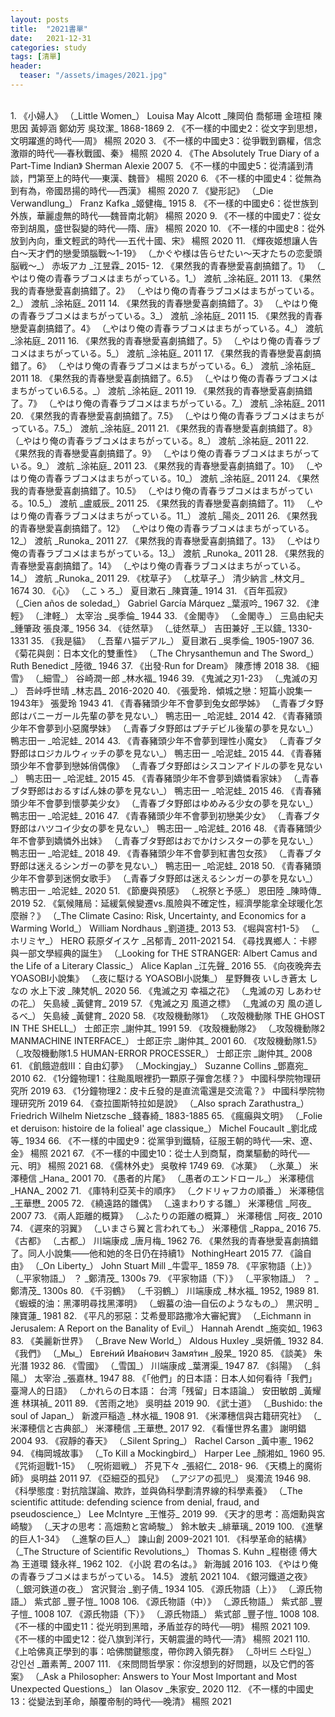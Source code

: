 ```yaml
---
layout: posts
title:  "2021書單"
date:   2021-12-31
categories: study
tags: [清單]
header: 
  teaser: "/assets/images/2021.jpg"
---
```

<br>
1. 《小婦人》 （_Little Women_） Louisa May Alcott _陳岡伯 喬郁珊 金瑄桓 陳思因 黃婷涵 鄭幼芳 吳玟潔_ 1868-1869
2. 《不一樣的中國史2：從文字到思想，文明躍進的時代──周》 楊照 2020
3. 《不一樣的中國史3：從爭戰到霸權，信念激辯的時代──春秋戰國、秦》 楊照 2020
4. 《The Absolutely True Diary of a Part-Time Indian》 Sherman Alexie 2007
5. 《不一樣的中國史5：從清議到清談，門第至上的時代──東漢、魏晉》 楊照 2020
6. 《不一樣的中國史4：從無為到有為，帝國昂揚的時代──西漢》 楊照 2020
7. 《變形記》 （_Die Verwandlung_） Franz Kafka _姬健梅_ 1915
8. 《不一樣的中國史6：從世族到外族，華麗虛無的時代──魏晉南北朝》 楊照 2020
9. 《不一樣的中國史7：從女帝到胡風，盛世裂變的時代──隋、唐》 楊照 2020
10. 《不一樣的中國史8：從外放到內向，重文輕武的時代──五代十國、宋》 楊照 2020
11. 《輝夜姬想讓人告白～天才們的戀愛頭腦戰～1-19》 （_かぐや様は告らせたい〜天才たちの恋愛頭脳戦〜_） 赤坂アカ _江昱霖_ 2015-
12. 《果然我的青春戀愛喜劇搞錯了。1》 （_やはり俺の青春ラブコメはまちがっている。1_） 渡航 _涂祐庭_ 2011
13. 《果然我的青春戀愛喜劇搞錯了。2》 （_やはり俺の青春ラブコメはまちがっている。2_） 渡航 _涂祐庭_ 2011
14. 《果然我的青春戀愛喜劇搞錯了。3》 （_やはり俺の青春ラブコメはまちがっている。3_） 渡航 _涂祐庭_ 2011
15. 《果然我的青春戀愛喜劇搞錯了。4》 （_やはり俺の青春ラブコメはまちがっている。4_） 渡航 _涂祐庭_ 2011
16. 《果然我的青春戀愛喜劇搞錯了。5》 （_やはり俺の青春ラブコメはまちがっている。5_） 渡航 _涂祐庭_ 2011
17. 《果然我的青春戀愛喜劇搞錯了。6》 （_やはり俺の青春ラブコメはまちがっている。6_） 渡航 _涂祐庭_ 2011
18. 《果然我的青春戀愛喜劇搞錯了。6.5》 （_やはり俺の青春ラブコメはまちがってい6.5る。_） 渡航 _涂祐庭_ 2011
19. 《果然我的青春戀愛喜劇搞錯了。7》 （_やはり俺の青春ラブコメはまちがっている。7_） 渡航 _涂祐庭_ 2011
20. 《果然我的青春戀愛喜劇搞錯了。7.5》 （_やはり俺の青春ラブコメはまちがっている。7.5_） 渡航 _涂祐庭_ 2011
21. 《果然我的青春戀愛喜劇搞錯了。8》 （_やはり俺の青春ラブコメはまちがっている。8_） 渡航 _涂祐庭_ 2011
22. 《果然我的青春戀愛喜劇搞錯了。9》 （_やはり俺の青春ラブコメはまちがっている。9_） 渡航 _涂祐庭_ 2011
23. 《果然我的青春戀愛喜劇搞錯了。10》 （_やはり俺の青春ラブコメはまちがっている。10_） 渡航 _涂祐庭_ 2011
24. 《果然我的青春戀愛喜劇搞錯了。10.5》 （_やはり俺の青春ラブコメはまちがっている。10.5_） 渡航 _盧威辰_ 2011
25. 《果然我的青春戀愛喜劇搞錯了。11》 （_やはり俺の青春ラブコメはまちがっている。11_） 渡航 _陽炎_ 2011
26. 《果然我的青春戀愛喜劇搞錯了。12》 （_やはり俺の青春ラブコメはまちがっている。12_） 渡航 _Runoka_ 2011
27. 《果然我的青春戀愛喜劇搞錯了。13》 （_やはり俺の青春ラブコメはまちがっている。13_） 渡航 _Runoka_ 2011
28. 《果然我的青春戀愛喜劇搞錯了。14》 （_やはり俺の青春ラブコメはまちがっている。14_） 渡航 _Runoka_ 2011
29. 《枕草子》 （_枕草子_） 清少納言 _林文月_ 1674
30. 《心》 （_こゝろ_） 夏目漱石 _陳寶蓮_ 1914
31. 《百年孤寂》 （_Cien años de soledad_） Gabriel García Márquez _葉淑吟_ 1967
32. 《津輕》 （_津軽_） 太宰治 _吳季倫_ 1944
33. 《金閣寺》 （_金閣寺_） 三島由紀夫 _鍾肇政 張良澤_ 1956
34. 《徒然草》 （_徒然草_） 吉田兼好 _王以鑄_ 1330-1331
35. 《我是貓》 （_吾輩ハ猫デアル_） 夏目漱石 _吳季倫_ 1905-1907
36. 《菊花與劍：日本文化的雙重性》 （_The Chrysanthemun and The Sword_） Ruth Benedict _陸徵_ 1946
37. 《出發‧Run for Dream》 陳彥博 2018
38. 《細雪》 （_細雪_） 谷崎潤一郎 _林水福_ 1946
39. 《鬼滅之刃1-23》 （_鬼滅の刃_） 吾峠呼世晴 _林志昌_ 2016-2020
40. 《張愛玲．傾城之戀：短篇小說集一1943年》 張愛玲 1943
41. 《青春豬頭少年不會夢到兔女郎學姊》 （_青春ブタ野郎はバニーガール先輩の夢を見ない_） 鴨志田一 _哈泥蛙_ 2014
42. 《青春豬頭少年不會夢到小惡魔學妹》 （_青春ブタ野郎はプチデビル後輩の夢を見ない_） 鴨志田一 _哈泥蛙_ 2014
43. 《青春豬頭少年不會夢到理性小魔女》 （_青春ブタ野郎はロジカルウィッチの夢を見ない_） 鴨志田一 _哈泥蛙_ 2015
44. 《青春豬頭少年不會夢到戀姊俏偶像》 （_青春ブタ野郎はシスコンアイドルの夢を見ない_） 鴨志田一 _哈泥蛙_ 2015
45. 《青春豬頭少年不會夢到嬌憐看家妹》 （_青春ブタ野郎はおるすばん妹の夢を見ない_） 鴨志田一 _哈泥蛙_ 2015
46. 《青春豬頭少年不會夢到懷夢美少女》 （_青春ブタ野郎はゆめみる少女の夢を見ない_） 鴨志田一 _哈泥蛙_ 2016
47. 《青春豬頭少年不會夢到初戀美少女》 （_青春ブタ野郎はハツコイ少女の夢を見ない_） 鴨志田一 _哈泥蛙_ 2016
48. 《青春豬頭少年不會夢到嬌憐外出妹》 （_青春ブタ野郎はおでかけシスターの夢を見ない_） 鴨志田一 _哈泥蛙_ 2018
49. 《青春豬頭少年不會夢到紅書包女孩》 （_青春ブタ野郎は迷えるシンガーの夢を見ない_） 鴨志田一 _哈泥蛙_ 2018
50. 《青春豬頭少年不會夢到迷惘女歌手》 （_青春ブタ野郎は迷えるシンガーの夢を見ない_） 鴨志田一 _哈泥蛙_ 2020
51. 《節慶與預感》 （_祝祭と予感_） 恩田陸 _陳時傳_ 2019
52. 《氣候賭局：延緩氣候變遷vs.風險與不確定性，經濟學能拿全球暖化怎麼辦？》 （_The Climate Casino: Risk, Uncertainty, and Economics for a Warming World_） William Nordhaus _劉道捷_ 2013
53. 《堀與宮村1-5》 （_ホリミヤ_） HERO 萩原ダイスケ _呂郁青_ 2011-2021
54. 《尋找異鄉人：卡繆與一部文學經典的誕生》 （_Looking for THE STRANGER: Albert Camus and the Life of a Literary Classic_） Alice Kaplan _江先聲_ 2016
55. 《向夜晚奔去 YOASOBI小說集》 （_夜に駆ける YOASOBI小説集_） 星野舞夜 いしき蒼太 しなの 水上下波 _陳梵帆_ 2020
56. 《鬼滅之刃 幸福之花》 （_鬼滅の刃 しあわせの花_） 矢島綾 _黃健育_ 2019
57. 《鬼滅之刃 風道之標》 （_鬼滅の刃 風の道しるべ_） 矢島綾 _黃健育_ 2020
58. 《攻殼機動隊1》 （_攻殻機動隊 THE GHOST IN THE SHELL_） 士郎正宗 _謝仲其_ 1991
59. 《攻殼機動隊2》 （_攻殻機動隊2 MANMACHINE INTERFACE_） 士郎正宗 _謝仲其_ 2001
60. 《攻殼機動隊1.5》 （_攻殻機動隊1.5 HUMAN-ERROR PROCESSER_） 士郎正宗 _謝仲其_ 2008
61. 《飢餓遊戲III：自由幻夢》 （_Mockingjay_） Suzanne Collins _鄧嘉宛_ 2010
62. 《1分鐘物理1：往颱風眼裡扔一顆原子彈會怎樣？》 中國科學院物理研究所 2019
63. 《1分鐘物理2：皮卡丘發的是直流電還是交流電？》 中國科學院物理研究所 2019
64. 《查拉圖斯特拉如是說》 （_Also sprach Zarathustra_） Friedrich Wilhelm Nietzsche _錢春綺_ 1883-1885
65. 《瘋癲與文明》 （_Folie et deruison: histoire de la folieal' age classique_） Michel Foucault _劉北成 等_ 1934
66. 《不一樣的中國史9：從黨爭到鐵騎，征服王朝的時代──宋、遼、金》 楊照 2021
67. 《不一樣的中國史10：從士人到商幫，商業驅動的時代──元、明》 楊照 2021
68. 《儒林外史》 吳敬梓 1749
69. 《冰菓》 （_氷菓_） 米澤穂信 _Hana_ 2001
70. 《愚者的片尾》 （_愚者のエンドロール_） 米澤穂信 _HANA_ 2002
71. 《庫特利亞芙卡的順序》 （_クドリャフカの順番_） 米澤穂信 _王華懋_ 2005
72. 《繞遠路的雛偶》 （_遠まわりする雛_） 米澤穂信 _阿夜_ 2007
73. 《兩人距離的概算》 （_ふたりの距離の概算_） 米澤穂信 _阿夜_ 2010
74. 《遲來的羽翼》 （_いまさら翼と言われても_） 米澤穂信 _Rappa_ 2016
75. 《古都》 （_古都_） 川端康成 _唐月梅_ 1962
76. 《果然我的青春戀愛喜劇搞錯了。同人小說集——他和她的冬日仍在持續1》 NothingHeart 2015
77. 《論自由》 （_On Liberty_） John Stuart Mill _牛雲平_ 1859
78. 《平家物語（上）》 （_平家物語_） ？ _鄭清茂_ 1300s
79. 《平家物語（下）》 （_平家物語_） ？ _鄭清茂_ 1300s
80. 《千羽鶴》 （_千羽鶴_） 川端康成 _林水福_ 1952, 1989
81. 《蝦蟆的油：黑澤明尋找黑澤明》 （_蝦蟇の油―自伝のようなもの_） 黒沢明 _陳寶蓮_ 1981
82. 《平凡的邪惡：艾希曼耶路撒冷大審紀實》 （_Eichmann in Jerusalem: A Report on the Banality of Evil_） Hannah Arendt _施奕如_ 1963
83. 《美麗新世界》 （_Brave New World_） Aldous Huxley _吳妍儀_ 1932
84. 《我們》 （_Мы_） Евге́ний Ива́нович Замя́тин _殷杲_ 1920
85. 《談美》 朱光潛 1932
86. 《雪國》 （_雪国_） 川端康成 _葉渭渠_ 1947
87. 《斜陽》 （_斜陽_） 太宰治 _張嘉林_ 1947
88. 《「他們」的日本語：日本人如何看待「我們」臺灣人的日語》 （_かれらの日本語： 台湾「残留」日本語論_） 安田敏朗 _黃耀進 林琪禎_ 2011
89. 《苦雨之地》 吳明益 2019
90. 《武士道》 （_Bushido: the soul of Japan_） 新渡戸稲造 _林水福_ 1908
91. 《米澤穗信與古籍研究社》 （_米澤穂信と古典部_） 米澤穂信 _王華懋_ 2017
92. 《看懂世界名畫》 謝明錩 2004
93. 《寂靜的春天》 （_Silent Spring_） Rachel Carson _黃中憲_ 1962
94. 《梅岡城故事》 （_To Kill a Mockingbird_） Harper Lee _顏湘如_ 1960
95. 《咒術迴戰1-15》 （_呪術廻戦_） 芥見下々 _張紹仁_ 2018-
96. 《天橋上的魔術師》 吳明益 2011
97. 《亞細亞的孤兒》 （_アジアの孤児_） 吳濁流 1946
98. 《科學態度 : 對抗陰謀論、欺詐，並與偽科學劃清界線的科學素養》 （_The scientific attitude: defending science from denial, fraud, and pseudoscience_） Lee McIntyre _王惟芬_ 2019
99. 《天才的思考：高畑勳與宮崎駿》 （_天才の思考：高畑勲と宮崎駿_） 鈴木敏夫 _緋華璃_ 2019
100. 《進擊的巨人1-34》 （_進撃の巨人_） 諫山創 2009-2021
101. 《科學革命的結構》 （_The Structure of Scientific Revolutions_） Thomas S. Kuhn _程樹德 傅大為 王道環 錢永祥_ 1962
102. 《小説 君の名は。》 新海誠 2016
103. 《やはり俺の青春ラブコメはまちがっている。 14.5》 渡航 2021
104. 《銀河鐵道之夜》 （_銀河鉄道の夜_） 宮沢賢治 _劉子倩_ 1934
105. 《源氏物語（上）》 （_源氏物語_） 紫式部 _豐子愷_ 1008
106. 《源氏物語（中）》 （_源氏物語_） 紫式部 _豐子愷_ 1008
107. 《源氏物語（下）》 （_源氏物語_） 紫式部 _豐子愷_ 1008
108. 《不一樣的中國史11：從光明到黑暗，矛盾並存的時代──明》 楊照 2021
109. 《不一樣的中國史12：從八旗到洋行，天朝震盪的時代──清》 楊照 2021
110. 《上哈佛真正學到的事：哈佛關鍵態度，帶你跨入領先群》 （_하버드 스타일_） 강인선 _蕭素菁_ 2007
111. 《來問問哲學家：你沒想到的好問題，以及它們的答案》 （_Ask a Philosopher: Answers to Your Most Important and Most Unexpected Questions_） Ian Olasov _朱家安_ 2020
112. 《不一樣的中國史13：從變法到革命，顛覆帝制的時代──晚清》 楊照 2021

